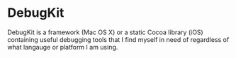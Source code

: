 DebugKit
========

DebugKit is a framework (Mac OS X) or a static Cocoa library (iOS) containing useful debugging tools that I find myself in need of regardless of what  langauge or platform I am using.